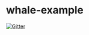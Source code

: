 # whale-example

[![Gitter](https://badges.gitter.im/evotor/whale-example.svg)](https://gitter.im/evotor/whale-example?utm_source=badge&utm_medium=badge&utm_campaign=pr-badge&utm_content=badge)
